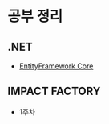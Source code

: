 <h1> 공부 정리 </h1>

<h2> .NET </h2>
<ul>
  <li><a href="/.NET/2020_07_08.md">EntityFramework Core</a></li>
</ul>


<h2> IMPACT FACTORY </h2>
<ul>
  <li><a herf="/IF/2020_07_18.md">1주차</a></li>
</ul>
